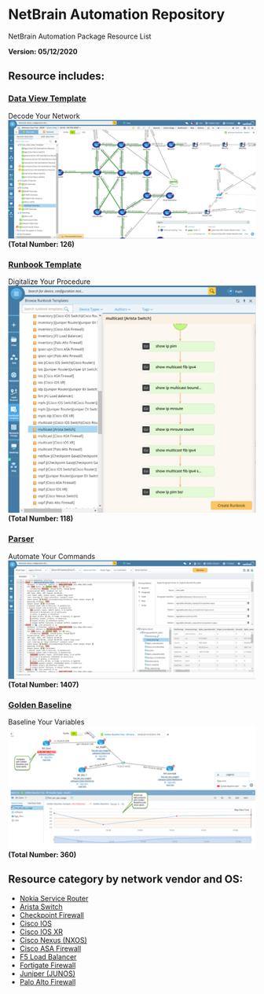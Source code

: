 # NetBrain Automation Repository
NetBrain Automation Package Resource List

**Version: 05/12/2020**

## Resource includes:

### [Data View Template](https://www.netbraintech.com/docs/ie80/help/index.html?data-view.htm)
Decode Your Network 
![alt text](images/dvt.png "NetBrain Data View")
**(Total Number: 126)**

### [Runbook Template](https://www.netbraintech.com/docs/ie80/help/index.html?using-runbook.htm)
Digitalize Your Procedure
![alt text](images/runbook.png "NetBrain Runbook")
**(Total Number: 118)**

### [Parser](https://www.netbraintech.com/docs/ie80/help/index.html?parser-library.htm)
Automate Your Commands
![alt text](images/parser.png "NetBrain Parser")
**(Total Number: 1407)**

### [Golden Baseline](https://www.netbraintech.com/docs/ie80/help/index.html?golden-baseline.htm)
Baseline Your Variables
![alt text](images/golden_baseline_variable.png "NetBrain Golden Baseline")
**(Total Number: 360)**

## Resource category by network vendor and OS:
* [Nokia Service Router](vendor_list/Nokia/Nokia%20SROS/nokia_service_router.md)
* [Arista Switch](vendor_list/arista/arista%20switch/arista_switch.md)
* [Checkpoint Firewall](vendor_list/checkpoint/checkpoint%20firewall/checkpoint_firewall.md)
* [Cisco IOS](vendor_list/cisco/cisco%20ios/cisco_ios.md)
* [Cisco IOS XR](vendor_list/cisco/cisco%20ios%20xr/cisco_ios_xr.md)
* [Cisco Nexus (NXOS)](vendor_list/cisco/cisco%20nexus/cisco_nexus_nxos.md)
* [Cisco ASA Firewall](vendor_list/cisco/cisco%20asa/cisco_asa_firewall.md)
* [F5 Load Balancer](vendor_list/f5/f5%20load%20balancer/f5_load_balancer.md)
* [Fortigate Firewall](vendor_list/fortinet/fortigate/fortigate_firewall.md)
* [Juniper (JUNOS)](vendor_list/juniper/junos%20common/juniper_junos_common.md)
* [Palo Alto Firewall](vendor_list/palo%20alto/palo%20alto%20firewall/palo_alto_firewall.md)